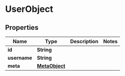 
# UserObject

## Properties
Name | Type | Description | Notes
------------ | ------------- | ------------- | -------------
**id** | **String** |  | 
**username** | **String** |  | 
**meta** | [**MetaObject**](MetaObject.md) |  | 




